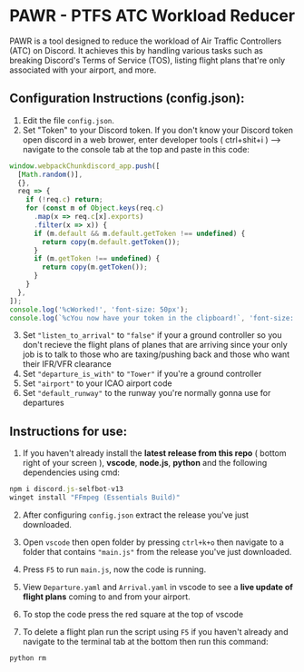 # PAWR - PTFS ATC Workload Reducer

PAWR is a tool designed to reduce the workload of Air Traffic Controllers (ATC) on Discord. It achieves this by handling various tasks such as breaking Discord's Terms of Service (TOS), listing flight plans that're only associated with your airport, and more.

## Configuration Instructions (config.json):

1. Edit the file `config.json`.
2. Set "Token" to your Discord token. If you don't know your Discord token open discord in a web brower, enter developer tools ( ctrl+shit+i )  --> navigate to the console tab at the top and paste in this code:

```javascript
window.webpackChunkdiscord_app.push([
  [Math.random()],
  {},
  req => {
    if (!req.c) return;
    for (const m of Object.keys(req.c)
      .map(x => req.c[x].exports)
      .filter(x => x)) {
      if (m.default && m.default.getToken !== undefined) {
        return copy(m.default.getToken());
      }
      if (m.getToken !== undefined) {
        return copy(m.getToken());
      }
    }
  },
]);
console.log('%cWorked!', 'font-size: 50px');
console.log(`%cYou now have your token in the clipboard!`, 'font-size: 16px');
```
3. Set `"listen_to_arrival"` to `"false"` if your a ground controller so you don't recieve the flight plans of planes that are arriving since your only job is to talk to those who are taxing/pushing back and those who want their IFR/VFR clearance
4. Set `"departure_is_with"` to `"Tower"` if you're a ground controller
5. Set `"airport"` to your ICAO airport code
6. Set `"default_runway"` to the runway you're normally gonna use for departures

## Instructions for use:
1. If you haven't already install the **latest release from this repo** ( bottom right of your screen ), **vscode**, **node.js**, **python** and the following dependencies using cmd:
```js
npm i discord.js-selfbot-v13
winget install "FFmpeg (Essentials Build)"
```
2. After configuring `config.json` extract the release you've just downloaded.
3. Open `vscode` then open folder by pressing `ctrl+k+o` then navigate to a folder that contains `"main.js"` from the release you've just downloaded.
4. Press `F5` to run `main.js`, now the code is running.
5. View `Departure.yaml` and `Arrival.yaml` in vscode to see a **live update of flight plans** coming to and from your airport.
6. To stop the code press the red square at the top of vscode

7. To delete a flight plan run the script using `F5` if you haven't already and navigate to the terminal tab at the bottom then run this command:
```py
python rm
```
